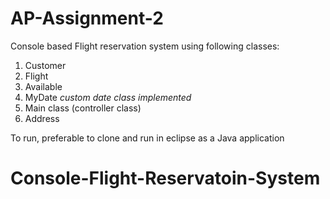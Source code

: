 # AP-Assignment-2

Console based Flight reservation system
using following classes:
1. Customer
2. Flight
3. Available
4. MyDate *custom date class implemented*
5. Main class (controller class)
6. Address


To run, preferable to clone and run in eclipse as a Java application
# Console-Flight-Reservatoin-System
